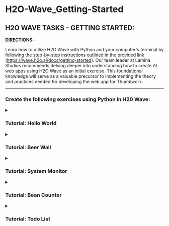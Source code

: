 # H2O-Wave_Getting-Started

## H2O WAVE TASKS - GETTING STARTED:

**DIRECTIONS:**

Learn how to utilize H2O Wave with Python and your computer's terminal by following the step-by-step instructions outlined in the provided link (https://wave.h2o.ai/docs/getting-started). Our team leader at Lamina Studios recommends delving deeper into understanding how to create AI web apps using H2O Wave as an initial exercise. This foundational knowledge will serve as a valuable precursor to implementing the theory and practices needed for developing the web app for Thumbworx.

---

### Create the following exercises using Python in H20 Wave:

<details><summary><h3>Tutorial: Hello World</h3> </summary>

In this tutorial, we began by running H2O Wave in our terminal with the command "./waved." 

![image](https://github.com/EmmanuelSimbulan/H2O-Wave_Getting-Started/assets/72858389/64a756a3-b81a-4366-b7cf-c9d3bd232af0)

Next, we opened a new terminal session directly in our repository and set up a virtual environment (venv) using the commands "python3 -m venv venv" and "source venv/bin/activate." 

![image](https://github.com/EmmanuelSimbulan/H2O-Wave_Getting-Started/assets/72858389/81f3c0a1-84dc-4fb8-bf4b-b38708af5df2)

Moving forward, our next task involves creating a Python program named "hello_world.py" and executing it.

![image](https://github.com/EmmanuelSimbulan/H2O-Wave_Getting-Started/assets/72858389/343fa3bf-11df-4108-8fd4-d6b14196b200)

Upon execution, the following is the resulting program displayed on the local server of H2O Wave:

![image](https://github.com/EmmanuelSimbulan/H2O-Wave_Getting-Started/assets/72858389/48079bfc-f57e-4372-874c-6f12aa8105dd)

Following that, we attempted to make some alterations using the terminal. This is where H2O Wave shines; it seamlessly updates content in real-time. Simply execute the following commands in your terminal: "cd $HOME/wave-apps" and "./venv/bin/python." Here's an illustrative example:

```python
**Grab a reference to our page**
>>>
from h2o_wave import site
page = site['/hello']

**Grab a reference to our card**
>>>
quote = page['quote']

**Change the title**
>>>
quote.title = 'Hello Again!'
page.save()

**Change the content**
>>>
quote.content = "I hate my layf as a programmer!"
page.save()
```

![image](https://github.com/EmmanuelSimbulan/H2O-Wave_Getting-Started/assets/72858389/3b7d9573-869f-47df-b37a-374f295e867a)

</details>

<details><summary><h3>Tutorial: Beer Wall</h3> </summary>

In our upcoming tutorial, we will delve into the practical application of H2O Wave to enhance our comprehension, specifically focusing on real-time information dissemination. In this project, our aim is to create a verse generator for the iconic mid-20th century chart-topper, "99 Bottles of Beer.”

[Watch the Sample Video](https://wave.h2o.ai/assets/medias/tutorial-beer__demo-cb829b4b335d0d619fa4ce4ff0a516bf.mp4)

To start, we'll create a new Python program called "beer_wall.py." This program is akin to the Hello World Tutorial, with one notable exception: it involves the addition and configuration of content for a markdown card within a for loop.

![image](https://github.com/EmmanuelSimbulan/H2O-Wave_Getting-Started/assets/72858389/b3c06c1b-04eb-46b4-83c9-21779b97cff4)

Subsequently, we attempted to execute it in the terminal using the " /beer" domain.

![image](https://github.com/EmmanuelSimbulan/H2O-Wave_Getting-Started/assets/72858389/db305061-24f9-4044-b210-aa52cfecfeda)

Our program appears to be reasonably accurate but lacks efficiency. Upon examination, we observe that it consistently transmits the entire verse to the Wave server, even when only minor changes (i and i-1) are involved.

![image](https://github.com/EmmanuelSimbulan/H2O-Wave_Getting-Started/assets/72858389/27f57fef-2b16-4e6f-b5b3-d2ef921e9818)

To address this issue efficiently, we'll craft a program that initially sends the verse with placeholders for both "i" and "i-1." Subsequent updates will transmit only "i" and "i-1," reducing network traffic and easing the server's load during updates.

To achieve this, we'll create a markdown card and populate it with the desired content. We'll then embed this content within an expression or formula. Additionally, we'll establish a markdown card for utilizing the verse content. Crucially, we'll store this card in a data attribute, which will be a Python dictionary containing the placeholders for "before" and "after."

Rather than refreshing the entire verse with each update, we'll focus on updating the ".data.before" and ".data.after" attributes of the markdown card, thus optimizing the process.

![image](https://github.com/EmmanuelSimbulan/H2O-Wave_Getting-Started/assets/72858389/8df9b0e4-a1ca-4794-ac69-3d2357beec96)

Run your program again. You should see the same results in your browser as before, but you'll notice that the information flowing through the Wave server is significantly less than before:

![image](https://github.com/EmmanuelSimbulan/H2O-Wave_Getting-Started/assets/72858389/35cd31f7-d61c-42a8-981c-d8fe87a07412)

</details>

<details><summary><h3>Tutorial: System Monitor</h3> </summary>

Prior to diving into code development, our initial step involves the installation of essential dependencies via the terminal. We'll execute the command "pip install psutil" to procure the indispensable 'psutil' package, enabling us to access and process system statistics seamlessly.

![image](https://github.com/EmmanuelSimbulan/H2O-Wave_Getting-Started/assets/72858389/ea5a4ab9-1350-483a-916e-9d00765d34d0)


Next, we endeavored to craft a program tasked with vigilant system monitoring for our device, specifically targeting CPU usage.

![image](https://github.com/EmmanuelSimbulan/H2O-Wave_Getting-Started/assets/72858389/feb67ba0-e5d9-456a-bddf-dd56c2cec04c)

Now, let's attempt to execute our program in the terminal.

![image](https://github.com/EmmanuelSimbulan/H2O-Wave_Getting-Started/assets/72858389/b0d205e7-0fa8-4b8d-9663-18aa2eb2ba7b)

Point your browser to http://localhost:10101/monitor. Here's the result on the webpage server:

![image](https://github.com/EmmanuelSimbulan/H2O-Wave_Getting-Started/assets/72858389/164f86a3-f0bd-43e3-80b6-e9f317f6461b)

After that, we will add another code block to our program to monitor memory usage. In this step, we will simply duplicate the parts of our program to create another card that displays memory statistics.

![image](https://github.com/EmmanuelSimbulan/H2O-Wave_Getting-Started/assets/72858389/f11c9c77-8ca7-4f0f-9914-6b20a01d0d97)

Now, let's attempt to execute our program. We'll save our code and then terminate the program before restarting it.

![image](https://github.com/EmmanuelSimbulan/H2O-Wave_Getting-Started/assets/72858389/5f716242-53e2-45b2-90fb-dc5d55bb45d5)

Here are the updated results for our webpage:

![image](https://github.com/EmmanuelSimbulan/H2O-Wave_Getting-Started/assets/72858389/c4e1e8dc-5d81-437c-87f3-ec3f1845eb51)

</details>

<details><summary><h3>Tutorial: Bean Counter</h3> </summary>

In this tutorial, we will create an interactive application using H2O Wave, which enables user interfaces to dynamically respond to events, such as user actions.

The initial step in crafting this program, which will be actively listening to events from the UI, is to define an `@app` function. Now, let's proceed to write our program:

![image](https://github.com/EmmanuelSimbulan/H2O-Wave_Getting-Started/assets/72858389/ff957df3-5d54-4707-bec1-0b937ffdb8d4)


Now, let's attempt to execute our program within our activated virtual environment. Simply type 'wave run counter'.

At this point, the app will be running, but it hasn't implemented any functionality yet.

To accomplish this task, we need to incorporate a button into our application. Our primary goal is to create a button that increments and displays the bean count every time it's clicked.

![image](https://github.com/EmmanuelSimbulan/H2O-Wave_Getting-Started/assets/72858389/a68280f2-a1d8-4509-8782-1342dea6d9e9)


Additionally, observe the disparity in the script between the current Wave Script and the previous Wave App script.

| Task | Wave Script | Wave App |
| --- | --- | --- |
| Access page at route /foo | page = site['/foo'] | page = q.page |
| Access card named foo | card = page['foo'] | card = q.page['foo'] |
| Save page | page.save() | await q.page.save() |

"In the Wave app, we consistently access pages using the query context 'q'. `q.page` consistently refers to the page located at the route specified in `@app()` (in this instance).

Now, let's proceed to launch our application, directing our browser to [http://localhost:10101/counter."](http://localhost:10101/counter.%22)

![image](https://github.com/EmmanuelSimbulan/H2O-Wave_Getting-Started/assets/72858389/39bfa25c-c839-4f84-8e4a-ab2c4ffa56e6)


It's evident that clicking the button has no effect because we haven't implemented the button click handling yet. To resolve this, we'll handle button clicks by adding a condition to check if the button has been clicked. If it has, the bean count will be incremented.

![image](https://github.com/EmmanuelSimbulan/H2O-Wave_Getting-Started/assets/72858389/39ae69dc-5541-4a49-9d5a-53f1c1e0bf7c)


The button should now function correctly.

![image](https://github.com/EmmanuelSimbulan/H2O-Wave_Getting-Started/assets/72858389/b11b2475-28f5-4ac5-a42d-f14a80fedf65)


Now, let's endeavor to optimize our application's performance. Currently, with every button click, it redundantly recreates both the form card and the button, instead of efficiently updating the existing button's caption to reflect the current bean count.

![image](https://github.com/EmmanuelSimbulan/H2O-Wave_Getting-Started/assets/72858389/b00092fc-715c-44f5-ac9e-4330f1b0a92a)


Now to make our app more interesting let’s take a look about how `q.client` stores arbitrary information associated with the client, `q.user` and `q.app` store arbitrary information associated with the user and the app, respectively.

In most apps, you'll end up using a mix of `q.client`, `q.user` and `q.app` to correctly handle requests originating from:

1. Different users.
2. Different browser tabs belonging to the same user (possibly from different devices).
3. The same browser tab.

In other words, your Wave app is multi-user by default, but how the app manages data at the app-level, at the user-level and at the client-level is up to you.

![image](https://github.com/EmmanuelSimbulan/H2O-Wave_Getting-Started/assets/72858389/a591d57c-94fe-4407-aab1-ae084e2ef757)


Now, let's execute our program. You will observe that both pages and both cards update simultaneously when opening two distinct web pages.

![image](https://github.com/EmmanuelSimbulan/H2O-Wave_Getting-Started/assets/72858389/2e7a3db1-e366-4540-88a5-d67a94e6e81d)


As real-time synchronization is not feasible, we'll incorporate an 'app mode' into our code to facilitate real-time synchronization among clients.

![image](https://github.com/EmmanuelSimbulan/H2O-Wave_Getting-Started/assets/72858389/47bc859a-6731-49f8-9e15-62d72d9b0070)


The default app mode is `unicast`, which means "don't sync across clients". On the other hand, `multicast` means "sync across clients". 

![image](https://github.com/EmmanuelSimbulan/H2O-Wave_Getting-Started/assets/72858389/b8cc564d-f455-4929-90d9-4ab089847cd2)


There's also a third mode, `broadcast`, which means "sync across users", which we'll see in the next step.

In order to do that we’re going to make an App-level realtime sync which going from user-level bean counting to app-level bean counting is easy: simply store `bean_count` on `q.app` instead of `q.user`, and switch the app mode to `broadcast`:

![image](https://github.com/EmmanuelSimbulan/H2O-Wave_Getting-Started/assets/72858389/118181a0-2c25-42a1-984e-0ab459f305f4)


The `broadcast` mode can be used to build collaborative apps that need to synchronize state across all users, like group chat or multiplayer games.

![image](https://github.com/EmmanuelSimbulan/H2O-Wave_Getting-Started/assets/72858389/3d224462-f075-4762-ae71-f4ad53a8efea)


## Summary[](https://wave.h2o.ai/docs/tutorial-counter#summary)

In this tutorial, we learned how to author interactive applications, or *apps*, and easily add realtime sync capabilities to our apps. More importantly, we learned how to deal with events and manage state using four dictionary-like objects:

| Attribute | Type | Use |
| --- | --- | --- |
| q.args | Read-only | Stores command arguments |
| q.client | Read/Write | Stores client-level state |
| q.user | Read/Write | Stores user-level state |
| q.app | Read/Write | Stores app-level state |

Also, we built ourselves a little app that counts beans, and you can now put that knowledge to good use, like build an online voting app.

</details>

<details><summary><h3>Tutorial: Todo List</h3> </summary>

</details>
